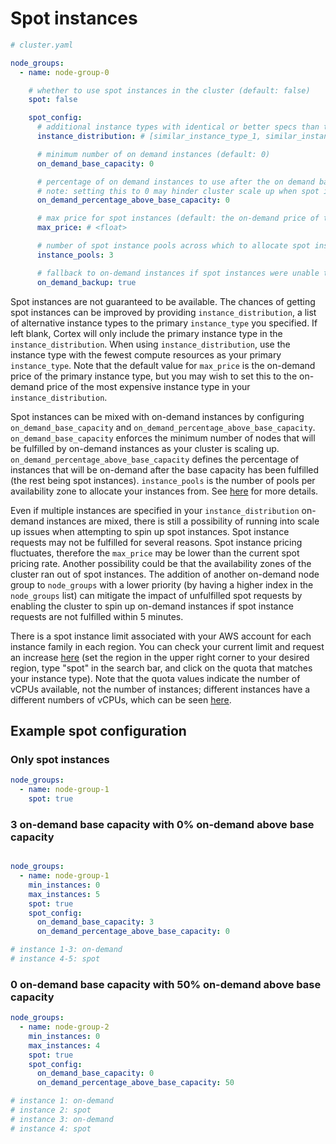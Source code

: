 # Spot instances

```yaml
# cluster.yaml

node_groups:
  - name: node-group-0

    # whether to use spot instances in the cluster (default: false)
    spot: false

    spot_config:
      # additional instance types with identical or better specs than the primary cluster instance type (defaults to only the primary instance type)
      instance_distribution: # [similar_instance_type_1, similar_instance_type_2]

      # minimum number of on demand instances (default: 0)
      on_demand_base_capacity: 0

      # percentage of on demand instances to use after the on demand base capacity has been met [0, 100] (default: 50)
      # note: setting this to 0 may hinder cluster scale up when spot instances are not available
      on_demand_percentage_above_base_capacity: 0

      # max price for spot instances (default: the on-demand price of the primary instance type)
      max_price: # <float>

      # number of spot instance pools across which to allocate spot instances [1, 20] (default: number of instances in instance distribution)
      instance_pools: 3

      # fallback to on-demand instances if spot instances were unable to be allocated (default: true)
      on_demand_backup: true
```

Spot instances are not guaranteed to be available. The chances of getting spot instances can be improved by providing `instance_distribution`, a list of alternative instance types to the primary `instance_type` you specified. If left blank, Cortex will only include the primary instance type in the `instance_distribution`. When using `instance_distribution`, use the instance type with the fewest compute resources as your primary `instance_type`. Note that the default value for `max_price` is the on-demand price of the primary instance type, but you may wish to set this to the on-demand price of the most expensive instance type in your `instance_distribution`.

Spot instances can be mixed with on-demand instances by configuring `on_demand_base_capacity` and `on_demand_percentage_above_base_capacity`. `on_demand_base_capacity` enforces the minimum number of nodes that will be fulfilled by on-demand instances as your cluster is scaling up. `on_demand_percentage_above_base_capacity` defines the percentage of instances that will be on-demand after the base capacity has been fulfilled (the rest being spot instances). `instance_pools` is the number of pools per availability zone to allocate your instances from. See [here](https://docs.aws.amazon.com/autoscaling/ec2/APIReference/API_InstancesDistribution.html) for more details.

Even if multiple instances are specified in your `instance_distribution` on-demand instances are mixed, there is still a possibility of running into scale up issues when attempting to spin up spot instances. Spot instance requests may not be fulfilled for several reasons. Spot instance pricing fluctuates, therefore the `max_price` may be lower than the current spot pricing rate. Another possibility could be that the availability zones of the cluster ran out of spot instances. The addition of another on-demand node group to `node_groups` with a lower priority (by having a higher index in the `node_groups` list) can mitigate the impact of unfulfilled spot requests by enabling the cluster to spin up on-demand instances if spot instance requests are not fulfilled within 5 minutes.

There is a spot instance limit associated with your AWS account for each instance family in each region. You can check your current limit and request an increase [here](https://console.aws.amazon.com/servicequotas/home?#!/services/ec2/quotas) (set the region in the upper right corner to your desired region, type "spot" in the search bar, and click on the quota that matches your instance type). Note that the quota values indicate the number of vCPUs available, not the number of instances; different instances have a different numbers of vCPUs, which can be seen [here](https://aws.amazon.com/ec2/instance-types/).

## Example spot configuration

### Only spot instances

```yaml
node_groups:
  - name: node-group-1
    spot: true
```

### 3 on-demand base capacity with 0% on-demand above base capacity

```yaml

node_groups:
  - name: node-group-1
    min_instances: 0
    max_instances: 5
    spot: true
    spot_config:
      on_demand_base_capacity: 3
      on_demand_percentage_above_base_capacity: 0

# instance 1-3: on-demand
# instance 4-5: spot
```

### 0 on-demand base capacity with 50% on-demand above base capacity

```yaml
node_groups:
  - name: node-group-2
    min_instances: 0
    max_instances: 4
    spot: true
    spot_config:
      on_demand_base_capacity: 0
      on_demand_percentage_above_base_capacity: 50

# instance 1: on-demand
# instance 2: spot
# instance 3: on-demand
# instance 4: spot
```
